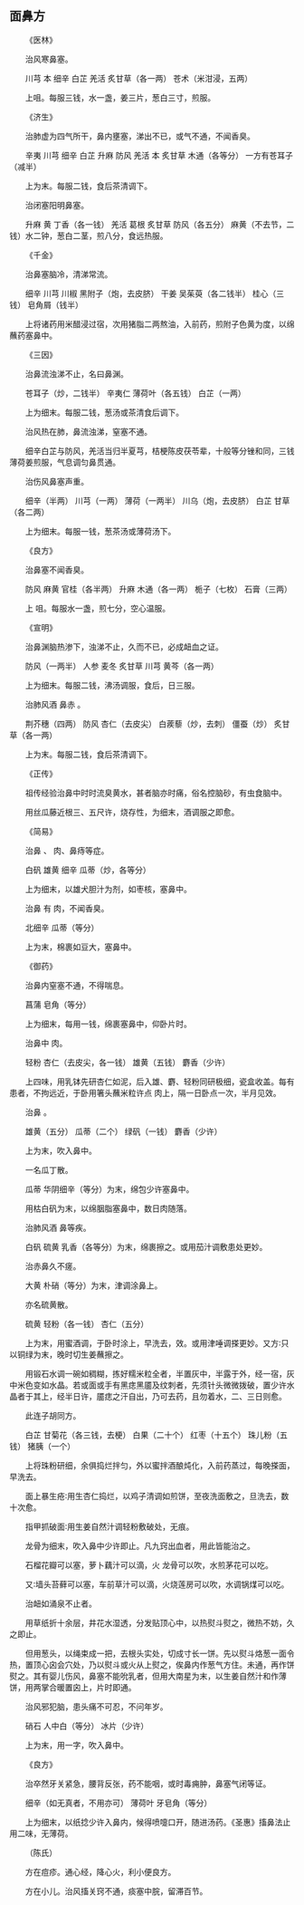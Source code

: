 ## 面鼻方


&emsp;&emsp;《医林》

&emsp;&emsp;治风寒鼻塞。

&emsp;&emsp;川芎 本 细辛 白芷 羌活 炙甘草（各一两） 苍术（米泔浸，五两）

&emsp;&emsp;上咀。每服三钱，水一盏，姜三片，葱白三寸，煎服。

&emsp;&emsp;《济生》

&emsp;&emsp;治肺虚为四气所干，鼻内壅塞，涕出不已，或气不通，不闻香臭。

&emsp;&emsp;辛夷 川芎 细辛 白芷 升麻 防风 羌活 本 炙甘草 木通（各等分） 一方有苍耳子（减半）

&emsp;&emsp;上为末。每服二钱，食后茶清调下。

&emsp;&emsp;治闭塞阳明鼻塞。

&emsp;&emsp;升麻 黄 丁香（各一钱） 羌活 葛根 炙甘草 防风（各五分） 麻黄（不去节，二钱）水二钟，葱白二茎，煎八分，食远热服。

&emsp;&emsp;《千金》

&emsp;&emsp;治鼻塞脑冷，清涕常流。

&emsp;&emsp;细辛 川芎 川椒 黑附子（炮，去皮脐） 干姜 吴茱萸（各二钱半） 桂心（三钱） 皂角屑（钱半）

&emsp;&emsp;上将诸药用米醋浸过宿，次用猪脂二两熬油，入前药，煎附子色黄为度，以绵蘸药塞鼻中。

&emsp;&emsp;《三因》

&emsp;&emsp;治鼻流浊涕不止，名曰鼻渊。

&emsp;&emsp;苍耳子（炒，二钱半） 辛夷仁 薄荷叶（各五钱） 白芷（一两）

&emsp;&emsp;上为细末。每服二钱，葱汤或茶清食后调下。

&emsp;&emsp;治风热在肺，鼻流浊涕，窒塞不通。

&emsp;&emsp;细辛白芷与防风，羌活当归半夏芎，桔梗陈皮茯苓辈，十般等分锉和同，三钱薄荷姜煎服，气息调匀鼻贯通。

&emsp;&emsp;治伤风鼻塞声重。

&emsp;&emsp;细辛（半两） 川芎（一两） 薄荷（一两半） 川乌（炮，去皮脐） 白芷 甘草（各二两）

&emsp;&emsp;上为细末。每服一钱，葱茶汤或薄荷汤下。

&emsp;&emsp;《良方》

&emsp;&emsp;治鼻塞不闻香臭。

&emsp;&emsp;防风 麻黄 官桂（各半两） 升麻 木通（各一两） 栀子（七枚） 石膏（三两）

&emsp;&emsp;上 咀。每服水一盏，煎七分，空心温服。

&emsp;&emsp;《宣明》

&emsp;&emsp;治鼻渊脑热渗下，浊涕不止，久而不已，必成衄血之证。

&emsp;&emsp;防风（一两半） 人参 麦冬 炙甘草 川芎 黄芩（各一两）

&emsp;&emsp;上为细末。每服二钱，沸汤调服，食后，日三服。

&emsp;&emsp;治肺风酒 鼻赤 。

&emsp;&emsp;荆芥穗（四两） 防风 杏仁（去皮尖） 白蒺藜（炒，去刺） 僵蚕（炒） 炙甘草（各一两）

&emsp;&emsp;上为末。每服二钱，食后茶清调下。

&emsp;&emsp;《正传》

&emsp;&emsp;祖传经验治鼻中时时流臭黄水，甚者脑亦时痛，俗名控脑砂，有虫食脑中。

&emsp;&emsp;用丝瓜藤近根三、五尺许，烧存性，为细末，酒调服之即愈。

&emsp;&emsp;《简易》

&emsp;&emsp;治鼻 、 肉、鼻痔等症。

&emsp;&emsp;白矾 雄黄 细辛 瓜蒂（炒，各等分）

&emsp;&emsp;上为细末，以雄犬胆汁为剂，如枣核，塞鼻中。

&emsp;&emsp;治鼻 有 肉，不闻香臭。

&emsp;&emsp;北细辛 瓜蒂（等分）

&emsp;&emsp;上为末，棉裹如豆大，塞鼻中。

&emsp;&emsp;《御药》

&emsp;&emsp;治鼻内窒塞不通，不得喘息。

&emsp;&emsp;菖蒲 皂角（等分）

&emsp;&emsp;上为细末，每用一钱，绵裹塞鼻中，仰卧片时。

&emsp;&emsp;治鼻中 肉。

&emsp;&emsp;轻粉 杏仁（去皮尖，各一钱） 雄黄（五钱） 麝香（少许）

&emsp;&emsp;上四味，用乳钵先研杏仁如泥，后入雄、麝、轻粉同研极细，瓷盒收盖。每有患者，不拘远近，于卧用箸头蘸米粒许点 肉上，隔一日卧点一次，半月见效。

&emsp;&emsp;治鼻 。

&emsp;&emsp;雄黄（五分） 瓜蒂（二个） 绿矾（一钱） 麝香（少许）

&emsp;&emsp;上为末，吹入鼻中。

&emsp;&emsp;一名瓜丁散。

&emsp;&emsp;瓜蒂 华阴细辛（等分）为末，绵包少许塞鼻中。

&emsp;&emsp;用枯白矾为末，以绵胭脂塞鼻中，数日肉随落。

&emsp;&emsp;治肺风酒 鼻等疾。

&emsp;&emsp;白矾 硫黄 乳香（各等分）为末，绵裹擦之。或用茄汁调敷患处更妙。

&emsp;&emsp;治赤鼻久不瘥。

&emsp;&emsp;大黄 朴硝（等分）为末，津调涂鼻上。

&emsp;&emsp;亦名硫黄散。

&emsp;&emsp;硫黄 轻粉（各一钱） 杏仁（五分）

&emsp;&emsp;上为末，用蜜酒调，于卧时涂上，早洗去，效。或用津唾调搽更妙。又方∶只以铜绿为末，晚时切生姜蘸擦之。

&emsp;&emsp;用锻石水调一碗如稠糊，拣好糯米粒全者，半置灰中，半露于外，经一宿，灰中米色变如水晶。若或面或手有黑痣黑靥及纹刺者，先须针头微微拨破，置少许水晶者于其上，经半日许，靥痣之汗自出，乃可去药，且勿着水，二、三日则愈。

&emsp;&emsp;此连子胡同方。

&emsp;&emsp;白芷 甘菊花（各三钱，去梗） 白果（二十个） 红枣（十五个） 珠儿粉（五钱） 猪胰（一个）

&emsp;&emsp;上将珠粉研细，余俱捣烂拌匀，外以蜜拌酒酿炖化，入前药蒸过，每晚搽面，早洗去。

&emsp;&emsp;面上暴生疮∶用生杏仁捣烂，以鸡子清调如煎饼，至夜洗面敷之，旦洗去，数十次愈。

&emsp;&emsp;指甲抓破面∶用生姜自然汁调轻粉敷破处，无痕。

&emsp;&emsp;龙骨为细末，吹入鼻中少许即止。凡九窍出血者，用此皆能治之。

&emsp;&emsp;石榴花瓣可以塞，萝卜藕汁可以滴，火 龙骨可以吹，水煎茅花可以吃。

&emsp;&emsp;又∶墙头苔藓可以塞，车前草汁可以滴，火烧莲房可以吹，水调锅煤可以吃。

&emsp;&emsp;治衄如涌泉不止者。

&emsp;&emsp;用草纸折十余层，井花水湿透，分发贴顶心中，以热熨斗熨之，微热不妨，久之即止。

&emsp;&emsp;但用葱头，以绳束成一把，去根头实处，切成寸长一饼。先以熨斗烙葱一面令热，置顶心囟会穴处，乃以熨斗或火从上熨之，俟鼻内作葱气方住。未通，再作饼熨之。其有婴儿伤风，鼻塞不能吮乳者，但用大南星为末，以生姜自然汁和作薄饼，用两掌合暖置囟上，片时即通。

&emsp;&emsp;治风邪犯脑，患头痛不可忍，不问年岁。

&emsp;&emsp;硝石 人中白（等分） 冰片（少许）

&emsp;&emsp;上为末，用一字，吹入鼻中。

&emsp;&emsp;《良方》

&emsp;&emsp;治卒然牙关紧急，腰背反张，药不能咽，或时毒痈肿，鼻塞气闭等证。

&emsp;&emsp;细辛（如无真者，不用亦可） 薄荷叶 牙皂角（等分）

&emsp;&emsp;上为细末，以纸捻少许入鼻内，候得喷嚏口开，随进汤药。《圣惠》搐鼻法止用二味，无薄荷。

&emsp;&emsp;（陈氏）

&emsp;&emsp;方在痘疹。通心经，降心火，利小便良方。

&emsp;&emsp;方在小儿。治风搐关窍不通，痰塞中脘，留滞百节。

